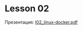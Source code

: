 # Lesson 02

Презентация: [l02_linux-docker.pdf](https://github.com/ait-tr/cohort40.2/blob/main/linux/lesson_02/presentation/l02_linux-docker.pdf)
